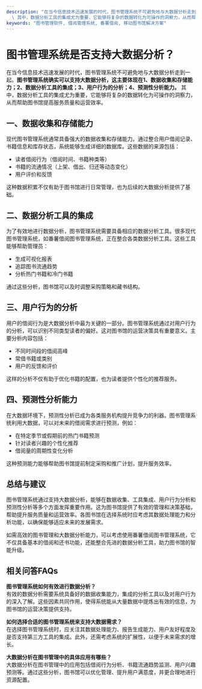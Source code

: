 ```yaml
---
description: "在当今信息技术迅速发展的时代，图书管理系统不可避免地与大数据分析走到一起。**图书管理系统确实可以支持大数据分析，这主要体现在1、数据收集和存储能力；2、数据分析工具的集成；3、用户行为的分析；4、预测性分析能力。**\
  \ 其中，数据分析工具的集成尤为重要，它能够将复杂的数据转化为可操作的洞察力，从而帮助图书馆提高服务质量和运营效率。"
keywords: "图书管理软件, 借阅管理系统, 番薯借阅, 移动图书馆解决方案"
---
```

# 图书管理系统是否支持大数据分析？

在当今信息技术迅速发展的时代，图书管理系统不可避免地与大数据分析走到一起。**图书管理系统确实可以支持大数据分析，这主要体现在1、数据收集和存储能力；2、数据分析工具的集成；3、用户行为的分析；4、预测性分析能力。** 其中，数据分析工具的集成尤为重要，它能够将复杂的数据转化为可操作的洞察力，从而帮助图书馆提高服务质量和运营效率。

## **一、数据收集和存储能力**

现代图书管理系统通常具备强大的数据收集和存储能力。通过整合用户借阅记录、书籍信息和库存状态，系统能够生成详细的数据库。这些数据的来源包括：

- 读者借阅行为（借阅时间、书籍种类等）
- 书籍的流通情况（上架、借出、归还等动态变化）
- 用户评价和反馈

这种数据积累不仅有助于图书馆进行日常管理，也为后续的大数据分析提供了基础。

## **二、数据分析工具的集成**

为了有效地进行数据分析，图书管理系统需要具备相应的数据分析工具。很多现代图书管理系统，如番薯借阅图书管理系统，正在整合各类数据分析工具。这些工具能够帮助管理员：

- 生成可视化报表
- 追踪图书流通趋势
- 分析热门书籍和冷门书籍

通过这些分析，图书馆可以及时调整采购策略和藏书结构。

## **三、用户行为的分析**

用户的借阅行为是大数据分析中最为关键的一部分。图书管理系统通过对用户行为的分析，可以识别不同类型读者的偏好。这对图书馆的运营决策具有重要意义。主要分析内容包括：

- 不同时间段的借阅高峰
- 常借书籍或类别
- 用户的反馈和评价

这样的分析不仅有助于优化书籍的配置，也为读者提供个性化的推荐服务。

## **四、预测性分析能力**

在大数据环境下，预测性分析已成为各类服务机构提升竞争力的利器。图书管理系统利用大数据，可以对未来的借阅需求进行预测，例如：

- 在特定季节或假期前的热门书籍预测
- 针对读者兴趣的个性化推荐
- 借阅量的周期性变化分析

这种预测能力能够帮助图书馆提前制定采购和推广计划，提升服务效率。

## **总结与建议**

图书管理系统通过支持大数据分析，能够在数据收集、工具集成、用户行为分析和预测性分析等多个方面发挥重要作用。这为图书馆提供了有效的管理和决策基础，帮助提升服务质量和运营效率。各图书馆在选择系统时应考虑其数据处理能力和分析功能，以确保能够适应未来的发展需求。

如需高效的图书管理和大数据分析能力，可以考虑使用番薯借阅图书管理系统，它不仅具备基本的借阅和还书功能，还能整合先进的数据分析工具，助力图书馆的智能升级。

## 相关问答FAQs

**图书管理系统如何有效进行数据分析？**  
有效的数据分析需要系统具备好的数据收集能力，集成的分析工具以及对用户行为的深入了解。这些因素共同作用，使得系统能从大量数据中提炼出有效的信息，为图书馆的运营决策提供支持。

**如何选择合适的图书管理系统来支持大数据需求？**  
在选择图书管理系统时，应关注其数据处理能力、报告生成能力、用户友好程度及是否支持第三方工具的集成。此外，还需考虑系统的扩展性，以便于未来需求的增长。

**大数据分析在图书管理中的具体应用有哪些？**  
大数据分析在图书管理中的应用包括借阅行为分析、书籍流通趋势监测、用户兴趣预测等。通过这些分析，图书馆可以优化管理、提升用户满意度，并更合理地进行资源配置。
